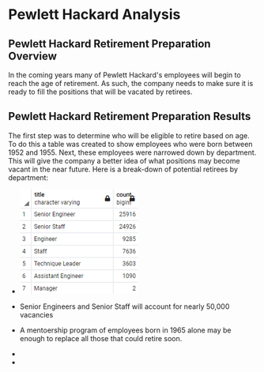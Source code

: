 # Pewlett Hackard Analysis
## Pewlett Hackard Retirement Preparation Overview
In the coming years many of Pewlett Hackard's employees will begin to reach the age of retirement. As such, the company needs to make sure it is ready to fill the positions that will be vacated by retirees. 
## Pewlett Hackard Retirement Preparation Results
The first step was to determine who will be eligible to retire based on age. To do this a table was created to show employees who were born between 1952 and 1955. Next, these employees were narrowed down by department. This will give the company a better idea of what positions may become vacant in the near future. Here is a break-down of potential retirees by department:

* ![](https://github.com/ryanstaudhammer/Pewlett_Hackard_Analysis/blob/main/Resources/Retirees_by_Dept.png)

* Senior Engineers and Senior Staff will account for nearly 50,000 vacancies
* A mentoership program of employees born in 1965 alone may be enough to replace all those that could retire soon.
* 
*  
